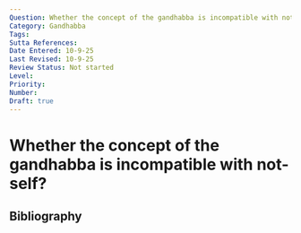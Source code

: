 ```yaml
---
Question: Whether the concept of the gandhabba is incompatible with not-self?
Category: Gandhabba
Tags: 
Sutta References: 
Date Entered: 10-9-25
Last Revised: 10-9-25
Review Status: Not started
Level: 
Priority: 
Number: 
Draft: true
---
```


# Whether the concept of the gandhabba is incompatible with not-self?

## Bibliography

<!-- 

Notes:



-->
